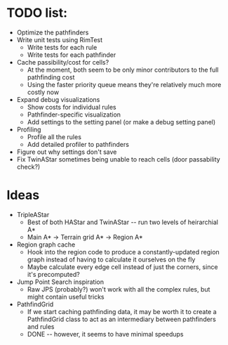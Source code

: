 # TODO list:
- Optimize the pathfinders
- Write unit tests using RimTest
  - Write tests for each rule
  - Write tests for each pathfinder
- Cache passibility/cost for cells?
  - At the moment, both seem to be only minor contributors to the full pathfinding cost
  - Using the faster priority queue means they're relatively much more costly now
- Expand debug visualizations
  - Show costs for individual rules
  - Pathfinder-specific visualization
  - Add settings to the setting panel (or make a debug setting panel)
- Profiling
  - Profile all the rules
  - Add detailed profiler to pathfinders
- Figure out why settings don't save
- Fix TwinAStar sometimes being unable to reach cells (door passability check?)

# Ideas
- TripleAStar
  - Best of both HAStar and TwinAStar -- run two levels of heirarchial A*
  - Main A* -> Terrain grid A* -> Region A*
- Region graph cache
  - Hook into the region code to produce a constantly-updated region graph instead of having to calculate it ourselves on the fly
  - Maybe calculate every edge cell instead of just the corners, since it's precomputed?
- Jump Point Search inspiration
  - Raw JPS (probably?) won't work with all the complex rules, but might contain useful tricks
- PathfindGrid
  - If we start caching pathfinding data, it may be worth it to create a PathfindGrid class to act as an intermediary between pathfinders and rules
  - DONE -- however, it seems to have minimal speedups
